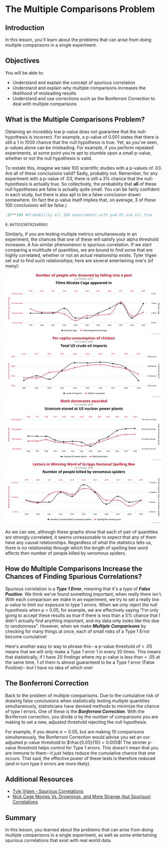 
# The Multiple Comparisons Problem

## Introduction

In this lesson, you'll learn about the problems that can arise from doing multiple comparisons in a single experiment.

## Objectives

You will be able to:

* Understand and explain the concept of spurious correlation
* Understand and explain why multiple comparisons increases the likelihood of misleading results
* Understand and use corrections such as the Bonferroni Correction to deal with multiple comparisons


## What is the Multiple Comparisons Problem?

Obtaining an incredibly low p-value does not guarantee that the null-hypothesis is incorrect. For example, a p-value of 0.001 states that there is still a 1 in 1000 chance that the null hypothesis is true. Yet, as you've seen, p-values alone can be misleading. For example, if you perform repeated experiments, at some point you're apt to stumble upon a small p-value, whether or not the null hypothesis is valid.

To restate this, imagine we take 100 scientific studies with a p-values of .03. Are all of these conclusions valid? Sadly, probably not. Remember, for any experiment with a p-value of .03, there is still a 3% chance that the null-hypothesis is actually true. So collectively, the probability that **all** of these null hypotheses are false is actually quite small. You can be fairly confident in each study, but there is also apt to be a false-conclusion drawn somewhere. (In fact the p-value itself implies that, on average, 3 of these 100 conclusions will be false.)


```python
.97**100 #Probability all 100 experiments with p=0.03 are all true 
```




    0.04755250792540563



Similarly, if you are testing multiple metrics simultaneously in an experiment, the chances that one of these will satisfy your alpha threshold increases. A fun similar phenomenon is spurious correlation. If we start comparing a multitude of quantities, we are bound to find some that are highly correlated, whether or not an actual relationship exists. Tyler Vigen set out to find such relationships; here are several entertaining one's (of many):  

<img src="images/nicolas_cage_vs_drowning.svg">
<img src="images/chicken_vs_oil.svg">
<img src="images/math_phds_vs_uranium.svg">
<img src="images/spelling_vs_spiders.svg">



As we can see, although these graphs show that each of pair of quantities are strongly correlated, it seems unreasonable to expect that any of them have any causal relationships. Regardless of what the statistics tells us, there is no relationship through which the length of spelling bee word affects then number of people killed by venomous spiders.


## How do Multiple Comparisons Increase the Chances of Finding Spurious Correlations?

Spurious correlation is a **_Type 1 Error_**, meaning that it's a type of **_False Positive_**. We think we've found something important, when really there isn't.  With each comparison we make in an experiment, we try to set a really low p-value to limit our exposure to type 1 errors.  When we only reject the null hypothesis when p < 0.05, for example, we are effectively saying "I'm only going to accept these results as true if there is less than a 5% chance that I didn't actually find anything important, and my data only looks like this due to randomness".  However, when we make **_Multiple Comparisons_** by checking for many things at once, each of small risks of a Type 1 Error become cumulative! 

Here's another easy to way to phrase this--a p-value threshold of < .05 means that we will only make a Type 1 error 1 in every 20 times. This means that statistically, if I have 20 findings where my p-value is less than < .05 at the same time, 1 of them is almost guaranteed to be a Type 1 error (False Positive)--but I have no idea of which one!

## The Bonferroni Correction

Back to the problem of multiple comparisons. Due to the cumulative risk of drawing false conclusions when statistically testing multiple quantities simultaneously, statisticians have devised methods to minimize the chance of type I errors. One of these is the **_Bonferroni Correction_**.  With the Bonferroni correction, you divide $\alpha$ by the number of comparisons you are making to set a new, adjusted threshold rejecting the null hypothesis.

For example, if you desire $\alpha = 0.05$, but are making 10 comparisons simultaneously, the Bonferroni Correction would advise you set an our adjusted p-value threshold to $\frac{0.05}{10} = 0.005$!  The stricter p-value threshold helps control for Type 1 errors.  This doesn't mean that you are immune to them--it just helps reduce the cumulative chance that one occurs. That said, the effective power of these tests is therefore reduced (and in turn type II errors are more likely).


## Additional Resources

* [Tyle Vigen - Spurious Correlations](http://tylervigen.com/spurious-correlations)
* [Nick Cage Movies Vs. Drownings, and More Strange (but Spurious) Correlations](https://www.nationalgeographic.com/science/phenomena/2015/09/11/nick-cage-movies-vs-drownings-and-more-strange-but-spurious-correlations/)

## Summary

In this lesson, you learned about the problems that can arise from doing multiple comparisons in a single experiment, as well as some entertaining spurious correlations that exist with real world data.

